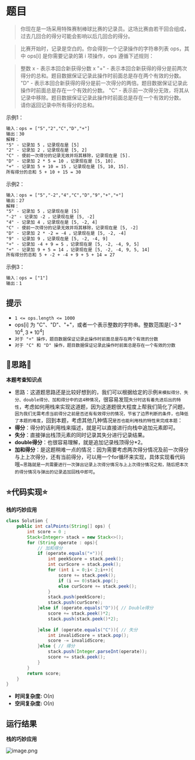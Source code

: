 # 题目
>你现在是一场采用特殊赛制棒球比赛的记录员。这场比赛由若干回合组成，过去几回合的得分可能会影响以后几回合的得分。

>比赛开始时，记录是空白的。你会得到一个记录操作的字符串列表 ops，其中 ops[i] 是你需要记录的第 i 项操作，ops 遵循下述规则：

>整数 x - 表示本回合新获得分数 x
"+" - 表示本回合新获得的得分是前两次得分的总和。题目数据保证记录此操作时前面总是存在两个有效的分数。
"D" - 表示本回合新获得的得分是前一次得分的两倍。题目数据保证记录此操作时前面总是存在一个有效的分数。
"C" - 表示前一次得分无效，将其从记录中移除。题目数据保证记录此操作时前面总是存在一个有效的分数。
请你返回记录中所有得分的总和。




示例1：

```txt
输入：ops = ["5","2","C","D","+"]
输出：30
解释：
"5" - 记录加 5 ，记录现在是 [5]
"2" - 记录加 2 ，记录现在是 [5, 2]
"C" - 使前一次得分的记录无效并将其移除，记录现在是 [5].
"D" - 记录加 2 * 5 = 10 ，记录现在是 [5, 10].
"+" - 记录加 5 + 10 = 15 ，记录现在是 [5, 10, 15].
所有得分的总和 5 + 10 + 15 = 30
```
示例2：

```txt
输入：ops = ["5","-2","4","C","D","9","+","+"]
输出：27
解释：
"5" - 记录加 5 ，记录现在是 [5]
"-2" - 记录加 -2 ，记录现在是 [5, -2]
"4" - 记录加 4 ，记录现在是 [5, -2, 4]
"C" - 使前一次得分的记录无效并将其移除，记录现在是 [5, -2]
"D" - 记录加 2 * -2 = -4 ，记录现在是 [5, -2, -4]
"9" - 记录加 9 ，记录现在是 [5, -2, -4, 9]
"+" - 记录加 -4 + 9 = 5 ，记录现在是 [5, -2, -4, 9, 5]
"+" - 记录加 9 + 5 = 14 ，记录现在是 [5, -2, -4, 9, 5, 14]
所有得分的总和 5 + -2 + -4 + 9 + 5 + 14 = 27
```
示例3：

```txt
输入：ops = ["1"]
输出：1
```


## 提示
- `1 <= ops.length <= 1000`
- ops[i] 为 "C"、"D"、"+"，或者一个表示整数的字符串。整数范围是$[-3 * 10^4, 3 * 10^4]$
- `对于 "+" 操作，题目数据保证记录此操作时前面总是存在两个有效的分数`
- `对于 "C" 和 "D" 操作，题目数据保证记录此操作时前面总是存在一个有效的分数`

## 📝思路📝

**本题考查知识点**
- 思路：这道题思路还是比较好想到的，我们可以根据给定的示例`来模拟得分、失分、double得分、加和得分中的这4种情况`，很容易发现`失分时这有着先进后出的特性`，考虑如何用栈来实现这道题，因为这道题很大程度上帮我们简化了问题，`因为我们无需考虑当前得分之前是否还有有效得分的情况，节省了边界判断的条件，也降低了本题的难度`，回到本题，考虑其他几种情况`是否也能利用栈的特性来完成本题`：
- **得分**：得分的话利用栈来描述，就是可以直接进行向栈中追加元素即可。
- **失分**：直接弹出栈顶元素的同时记录其失分进行记录结果。
- **double得分**：也很容易理解，就是追加记录栈顶得分*2。
- **加和得分**：是这题稍难一点的情况：因为需要考虑两次得分情况及前一次得分与上上次得分，还有当前得分，可以用一个for循环来实现，具体实现看代码哦~`思路就是一共需要进行一次弹出记录上次得分情况与上上次得分情况之和，随后把本次的得分情况与弹出的记录追加回栈中即可`。
## ⭐代码实现⭐
**栈的巧妙应用**
```java
class Solution {
    public int calPoints(String[] ops) {
        int score = 0 ;
        Stack<Integer> stack = new Stack<>();
        for (String operate : ops){
        	// 加和得分
            if (operate.equals("+")){
                int peekScore = stack.peek();
                int curScore = stack.peek();
                for (int i = 0;i< 2;i++){
                    score += stack.peek();
                    if (i == 0)stack.pop();
                    else curScore += stack.peek();
                }
                stack.push(peekScore);
                stack.push(curScore);
            }else if (operate.equals("D")){ // Double得分
                score += stack.peek()*2;
                stack.push(stack.peek()*2);
                
            }else if (operate.equals("C")){ // 失分
                int invalidScore = stack.pop();
                score -= invalidScore;
            }else {	// 得分
                stack.push(Integer.parseInt(operate));
                score += stack.peek();
            }
        }
        return score;
    }
}
```

- **时间复杂度:** O($n$)  
- **空间复杂度:** O($n$)


## 运行结果
**栈的巧妙应用**

![image.png](https://pic.leetcode-cn.com/1648263792-xffFUI-image.png)

